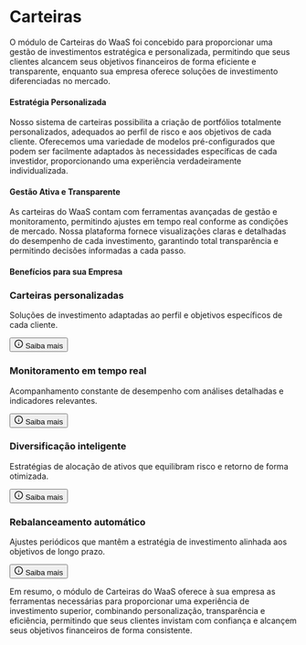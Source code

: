 # Carteiras

O módulo de Carteiras do WaaS foi concebido para proporcionar uma gestão de investimentos estratégica e personalizada, permitindo que seus clientes alcancem seus objetivos financeiros de forma eficiente e transparente, enquanto sua empresa oferece soluções de investimento diferenciadas no mercado.

#### Estratégia Personalizada

Nosso sistema de carteiras possibilita a criação de portfólios totalmente personalizados, adequados ao perfil de risco e aos objetivos de cada cliente. Oferecemos uma variedade de modelos pré-configurados que podem ser facilmente adaptados às necessidades específicas de cada investidor, proporcionando uma experiência verdadeiramente individualizada.

#### Gestão Ativa e Transparente

As carteiras do WaaS contam com ferramentas avançadas de gestão e monitoramento, permitindo ajustes em tempo real conforme as condições de mercado. Nossa plataforma fornece visualizações claras e detalhadas do desempenho de cada investimento, garantindo total transparência e permitindo decisões informadas a cada passo.

#### Benefícios para sua Empresa

<div class="grid grid-cols-1 md:grid-cols-2 gap-6 my-8">
  <div class="p-6 rounded-lg border flex flex-col">
    <h3 class="font-bold text-lg mb-2">Carteiras personalizadas</h3>
    <p class="text-muted-foreground">Soluções de investimento adaptadas ao perfil e objetivos específicos de cada cliente.</p>
    <button class="flex items-center gap-1 text-muted-foreground mt-auto text-sm font-medium">
      <svg xmlns="http://www.w3.org/2000/svg" width="16" height="16" viewBox="0 0 24 24" fill="none" stroke="currentColor" stroke-width="2" stroke-linecap="round" stroke-linejoin="round" class="w-4 h-4">
        <circle cx="12" cy="12" r="10"></circle>
        <line x1="12" y1="16" x2="12" y2="12"></line>
        <line x1="12" y1="8" x2="12.01" y2="8"></line>
      </svg>
      Saiba mais
    </button>
  </div>
  
  <div class="p-6 rounded-lg border flex flex-col">
    <h3 class="font-bold text-lg mb-2">Monitoramento em tempo real</h3>
    <p class="text-muted-foreground">Acompanhamento constante de desempenho com análises detalhadas e indicadores relevantes.</p>
    <button class="flex items-center gap-1 text-muted-foreground mt-auto text-sm font-medium">
      <svg xmlns="http://www.w3.org/2000/svg" width="16" height="16" viewBox="0 0 24 24" fill="none" stroke="currentColor" stroke-width="2" stroke-linecap="round" stroke-linejoin="round" class="w-4 h-4">
        <circle cx="12" cy="12" r="10"></circle>
        <line x1="12" y1="16" x2="12" y2="12"></line>
        <line x1="12" y1="8" x2="12.01" y2="8"></line>
      </svg>
      Saiba mais
    </button>
  </div>
  
  <div class="p-6 rounded-lg border flex flex-col">
    <h3 class="font-bold text-lg mb-2">Diversificação inteligente</h3>
    <p class="text-muted-foreground">Estratégias de alocação de ativos que equilibram risco e retorno de forma otimizada.</p>
    <button class="flex items-center gap-1 text-muted-foreground mt-auto text-sm font-medium">
      <svg xmlns="http://www.w3.org/2000/svg" width="16" height="16" viewBox="0 0 24 24" fill="none" stroke="currentColor" stroke-width="2" stroke-linecap="round" stroke-linejoin="round" class="w-4 h-4">
        <circle cx="12" cy="12" r="10"></circle>
        <line x1="12" y1="16" x2="12" y2="12"></line>
        <line x1="12" y1="8" x2="12.01" y2="8"></line>
      </svg>
      Saiba mais
    </button>
  </div>
  
  <div class="p-6 rounded-lg border flex flex-col">
    <h3 class="font-bold text-lg mb-2">Rebalanceamento automático</h3>
    <p class="text-muted-foreground">Ajustes periódicos que mantêm a estratégia de investimento alinhada aos objetivos de longo prazo.</p>
    <button class="flex items-center gap-1 text-muted-foreground mt-auto text-sm font-medium">
      <svg xmlns="http://www.w3.org/2000/svg" width="16" height="16" viewBox="0 0 24 24" fill="none" stroke="currentColor" stroke-width="2" stroke-linecap="round" stroke-linejoin="round" class="w-4 h-4">
        <circle cx="12" cy="12" r="10"></circle>
        <line x1="12" y1="16" x2="12" y2="12"></line>
        <line x1="12" y1="8" x2="12.01" y2="8"></line>
      </svg>
      Saiba mais
    </button>
  </div>
</div>

Em resumo, o módulo de Carteiras do WaaS oferece à sua empresa as ferramentas necessárias para proporcionar uma experiência de investimento superior, combinando personalização, transparência e eficiência, permitindo que seus clientes invistam com confiança e alcançem seus objetivos financeiros de forma consistente. 